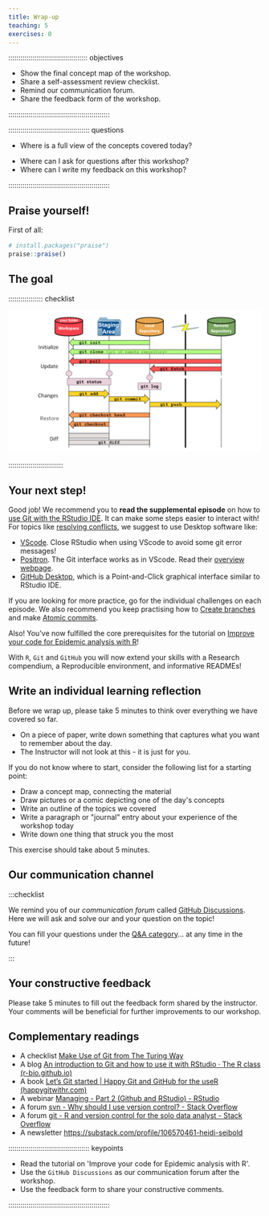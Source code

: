 ```yaml
---
title: Wrap-up
teaching: 5
exercises: 0
---
```


::::::::::::::::::::::::::::::::::::::: objectives

- Show the final concept map of the workshop.
- Share a self-assessment review checklist.
- Remind our communication forum.
- Share the feedback form of the workshop.

::::::::::::::::::::::::::::::::::::::::::::::::::

:::::::::::::::::::::::::::::::::::::::: questions

- Where is a full view of the concepts covered today?
<!--- How can I self-assess my progress using these tools?-->
- Where can I ask for questions after this workshop?
- Where can I write my feedback on this workshop?

::::::::::::::::::::::::::::::::::::::::::::::::::

## Praise yourself!

First of all:

```r
# install.packages("praise")
praise::praise()
```

## The goal

::::::::::::::::: checklist

![Complete workflow with actions, `git verb` commands, and spaces.](fig/cut-git-verb_map-11.png)

:::::::::::::::::::::::::::

## Your next step!

Good job! We recommend you to __read the supplemental episode__ on how to [use Git with the RStudio IDE](14-supplemental-rstudio.md). It can make some steps easier to interact with! For topics like [resolving conflicts](09-conflict.md), we suggest to use Desktop software like: 

- [VScode](https://code.visualstudio.com/). Close RStudio when using VScode to avoid some git error messages!
- [Positron](https://positron.posit.co/). The Git interface works as in VScode. Read their [overview webpage](https://code.visualstudio.com/docs/sourcecontrol/overview).
- [GitHub Desktop](https://github.com/apps/desktop), which is a Point-and-Click graphical interface similar to RStudio IDE.

If you are looking for more practice, go for the individual challenges on each episode. We also recommend you keep practising how to [Create branches](09-conflict.md#create-branches) and make [Atomic commits](09-conflict.md#atomic-commits).

Also! You've now fulfilled the core prerequisites for the tutorial on [Improve your code for Epidemic analysis with R](https://epiverse-trace.github.io/research-compendium/introduction.html#why-improve-our-code-for-epidemic-analysis)!

With `R`, `Git` and `GitHub` you will now extend your skills with a Research compendium, a Reproducible environment, and informative READMEs!

## Write an individual learning reflection

Before we wrap up, please take 5 minutes to think over everything we have covered so far. 

- On a piece of paper, write down something that captures what you want to remember about the day. 
- The Instructor will not look at this - it is just for you.
 
If you do not know where to start, consider the following list for a starting point:

- Draw a concept map, connecting the material
- Draw pictures or a comic depicting one of the day's concepts
- Write an outline of the topics we covered
- Write a paragraph or "journal" entry about your experience of the workshop today
- Write down one thing that struck you the most

This exercise should take about 5 minutes.

## Our communication channel

:::checklist

We remind you of our _communication forum_ called [GitHub Discussions](https://github.com/epiverse-trace/git-rstudio-basics/discussions). Here we will ask and solve our and your question on the topic!

You can fill your questions under the [Q&A category](https://github.com/epiverse-trace/git-rstudio-basics/discussions/categories/q-a)... at any time in the future!

:::

## Your constructive feedback

Please take 5 minutes to fill out the feedback form shared by the instructor. Your comments will be beneficial for further improvements to our workshop.

## Complementary readings

- A checklist [Make Use of Git from The Turing Way](https://the-turing-way.netlify.app/reproducible-research/vcs/vcs-checklist.html)
- A blog [An introduction to Git and how to use it with RStudio · The R class (r-bio.github.io)](https://r-bio.github.io/intro-git-rstudio/) 
- A book [Let’s Git started | Happy Git and GitHub for the useR (happygitwithr.com)](https://happygitwithr.com/index.html)
- A webinar [Managing - Part 2 (Github and RStudio) - RStudio](https://www.rstudio.com/resources/webinars/managing-part-2-github-and-rstudio/) 
- A forum [svn - Why should I use version control? - Stack Overflow](https://stackoverflow.com/questions/1408450/why-should-i-use-version-control)
- A forum [git - R and version control for the solo data analyst - Stack Overflow](https://stackoverflow.com/questions/2712421/r-and-version-control-for-the-solo-data-analyst)
- A newsletter <https://substack.com/profile/106570461-heidi-seibold>

:::::::::::::::::::::::::::::::::::::::: keypoints

- Read the tutorial on 'Improve your code for Epidemic analysis with R'.
- Use the `GitHub Discussions` as our communication forum after the workshop.
- Use the feedback form to share your constructive comments.

::::::::::::::::::::::::::::::::::::::::::::::::::

